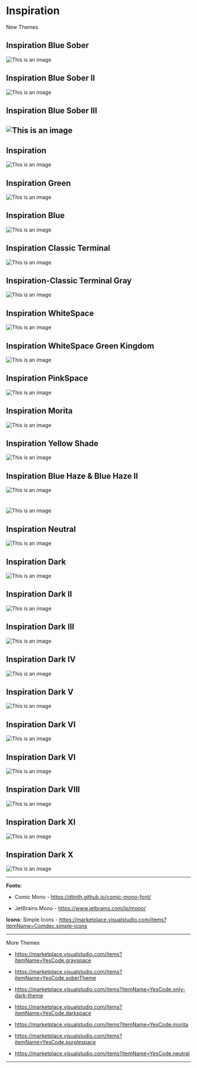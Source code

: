 # Inspiration

New Themes
## Inspiration Blue Sober
![This is an image](https://github.com/yesomac/inspiration_themevsc/blob/main/img/inspiration-blue-sober.png?raw=true)

## Inspiration Blue Sober II
![This is an image](https://github.com/yesomac/inspiration_themevsc/blob/main/img/inspiration-blue-soberII.png?raw=true)

## Inspiration Blue Sober III
![This is an image](https://github.com/yesomac/inspiration_themevsc/blob/main/img/inspiration-blue-soberIII.png?raw=true)
---

## Inspiration
![This is an image](https://github.com/yesomac/inspiration_themevsc/blob/main/inspiration.png?raw=true)

## Inspiration Green
![This is an image](https://github.com/yesomac/inspiration_themevsc/blob/main/green.png?raw=true)

## Inspiration Blue
![This is an image](https://github.com/yesomac/inspiration_themevsc/blob/main/blue.png?raw=true)

## Inspiration Classic Terminal
![This is an image](https://github.com/yesomac/inspiration_themevsc/blob/main/terminal.png?raw=true)

## Inspiration-Classic Terminal Gray
![This is an image](https://github.com/yesomac/inspiration_themevsc/blob/main/terminal-gray.png?raw=true)

## Inspiration WhiteSpace
![This is an image](https://github.com/yesomac/inspiration_themevsc/blob/main/white.png?raw=true)

## Inspiration WhiteSpace Green Kingdom
![This is an image](https://github.com/yesomac/inspiration_themevsc/blob/main/greenli.png?raw=true)

## Inspiration PinkSpace
![This is an image](https://github.com/yesomac/inspiration_themevsc/blob/main/pink.png?raw=true)

## Inspiration Morita
![This is an image](https://github.com/yesomac/inspiration_themevsc/blob/main/morita.png?raw=true)

## Inspiration Yellow Shade
![This is an image](https://github.com/yesomac/inspiration_themevsc/blob/main/InspirationShade.png?raw=true)

## Inspiration Blue Haze & Blue Haze II
![This is an image](https://github.com/yesomac/inspiration_themevsc/blob/main/inspiration-blue-haze.png?raw=true)
#
![This is an image](https://github.com/yesomac/inspiration_themevsc/blob/main/inspiration-blue-hazeII.png?raw=true)

## Inspiration Neutral
![This is an image](https://github.com/yesomac/inspiration_themevsc/blob/main/Inspiration-Neutral.png?raw=true)

## Inspiration Dark
![This is an image](https://github.com/yesomac/inspiration_themevsc/blob/main/inspiration-dark.png?raw=true)

## Inspiration Dark II
![This is an image](https://github.com/yesomac/inspiration_themevsc/blob/main/inspiration-darkII.png?raw=true)

## Inspiration Dark III
![This is an image](https://github.com/yesomac/inspiration_themevsc/blob/main/inspiration-darkIII.png?raw=true)

## Inspiration Dark IV
![This is an image](https://github.com/yesomac/inspiration_themevsc/blob/main/inspiration-darkIV.png?raw=true)

## Inspiration Dark V
![This is an image](https://github.com/yesomac/inspiration_themevsc/blob/main/inspiration-darkV.png?raw=true)

## Inspiration Dark VI
![This is an image](https://github.com/yesomac/inspiration_themevsc/blob/main/inspiration-darkVI.png?raw=true)

## Inspiration Dark VI
![This is an image](https://github.com/yesomac/inspiration_themevsc/blob/main/inspiration-darkVII.png?raw=true)

## Inspiration Dark VIII
![This is an image](https://github.com/yesomac/inspiration_themevsc/blob/main/inspiration-darkVIII.png?raw=true)

## Inspiration Dark XI
![This is an image](https://github.com/yesomac/inspiration_themevsc/blob/main/inspiration-darkXI.png?raw=true)

## Inspiration Dark X
![This is an image](https://github.com/yesomac/inspiration_themevsc/blob/main/inspiration-darkX.png?raw=true)


---
**Fonts:** 

  * Comic Mono - https://dtinth.github.io/comic-mono-font/

  * JetBrains Mono - https://www.jetbrains.com/lp/mono/

**Icons:** Simple Icons - https://marketplace.visualstudio.com/items?itemName=Comdec.simple-icons

---
More Themes

* https://marketplace.visualstudio.com/items?itemName=YesCode.grayspace

* https://marketplace.visualstudio.com/items?itemName=YesCode.soberTheme

* https://marketplace.visualstudio.com/items?itemName=YesCode.only-dark-theme

* https://marketplace.visualstudio.com/items?itemName=YesCode.darkspace

* https://marketplace.visualstudio.com/items?itemName=YesCode.morita

* https://marketplace.visualstudio.com/items?itemName=YesCode.purplespace

* https://marketplace.visualstudio.com/items?itemName=YesCode.neutral

---